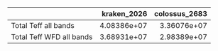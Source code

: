 |                          |   kraken_2026 |   colossus_2683 |
|:-------------------------|--------------:|----------------:|
| Total Teff all bands     |   4.08386e+07 |     3.36076e+07 |
| Total Teff WFD all bands |   3.68931e+07 |     2.98389e+07 |
